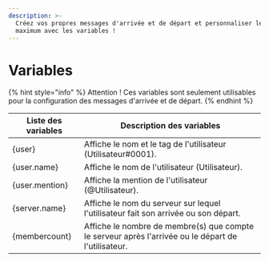 ```yaml
---
description: >-
  Créez vos propres messages d'arrivée et de départ et personnaliser les au
  maximum avec les variables !
---
```


# Variables

{% hint style="info" %}
Attention ! Ces variables sont seulement utilisables pour la configuration des messages d'arrivée et de départ.
{% endhint %}

| Liste des variables | Description des variables                                                                           |
| ------------------- | --------------------------------------------------------------------------------------------------- |
| {user}              | Affiche le nom et le tag de l'utilisateur (Utilisateur#0001).                                       |
| {user.name}         | Affiche le nom de l'utilisateur (Utilisateur).                                                      |
| {user.mention}      | Affiche la mention de l'utilisateur (@Utilisateur).                                                 |
| {server.name}       | Affiche le nom du serveur sur lequel l'utilisateur fait son arrivée ou son départ.                  |
| {membercount}       | Affiche le nombre de membre(s) que compte le serveur après l'arrivée ou le départ de l'utilisateur. |
